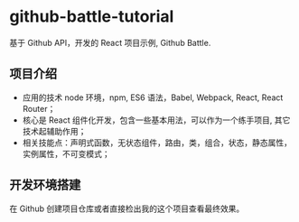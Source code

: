 # github-battle-tutorial
基于 Github API，开发的 React 项目示例, Github Battle.
## 项目介绍
- 应用的技术 node 环境，npm, ES6 语法，Babel, Webpack, React, React Router；
- 核心是 React 组件化开发，包含一些基本用法，可以作为一个练手项目, 其它技术起辅助作用；
- 相关技能点：声明式函数，无状态组件，路由，类，组合，状态，静态属性，实例属性，不可变模式；
## 开发环境搭建
在 Github 创建项目仓库或者直接检出我的这个项目查看最终效果。
